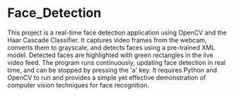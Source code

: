 # Face_Detection
This project is a real-time face detection application using OpenCV and the Haar Cascade Classifier. It captures video frames from the webcam, converts them to grayscale, and detects faces using a pre-trained XML model. Detected faces are highlighted with green rectangles in the live video feed. The program runs continuously, updating face detection in real time, and can be stopped by pressing the 'a' key. It requires Python and OpenCV to run and provides a simple yet effective demonstration of computer vision techniques for face recognition.
